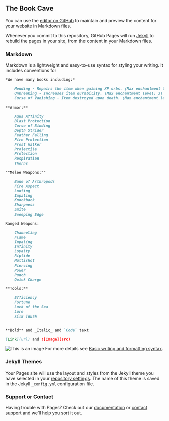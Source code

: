 ## The Book Cave

You can use the [editor on GitHub](https://github.com/ZattHunt/TheBookCave/edit/gh-pages/index.md) to maintain and preview the content for your website in Markdown files.

Whenever you commit to this repository, GitHub Pages will run [Jekyll](https://jekyllrb.com/) to rebuild the pages in your site, from the content in your Markdown files.

### Markdown

Markdown is a lightweight and easy-to-use syntax for styling your writing. It includes conventions for

```markdown
*We have many books including:*

    Mending - Repairs the item when gaining XP orbs. (Max enchantment level: 1) 
    Unbreaking - Increases item durability. (Max enchantment level: 3) 
    Curse of Vanishing - Item destroyed upon death. (Max enchantment level: 1) 

**Armor:**

    Aqua Affinity
    Blast Protection 
    Curse of Binding
    Depth Strider 
    Feather Falling
    Fire Protection 
    Frost Walker
    Projectile 
    Protection 
    Respiration 
    Thorns 

""Melee Weapons:""

    Bane of Arthropods 
    Fire Aspect 
    Looting 
    Impaling 
    Knockback 
    Sharpness
    Smite 
    Sweeping Edge

Ranged Weapons: 

    Channeling
    Flame 
    Impaling
    Infinity
    Loyalty
    Riptide 
    Multishot 
    Piercing 
    Power 
    Punch 
    Quick Charge

**Tools:**

    Efficiency
    Fortune 
    Luck of the Sea 
    Lure 
    Silk Touch 


**Bold** and _Italic_ and `Code` text

[Link](url) and ![Image](src)
```
![This is an image](https://i.imgur.com/fcJLQVE.png)
For more details see [Basic writing and formatting syntax](https://docs.github.com/en/github/writing-on-github/getting-started-with-writing-and-formatting-on-github/basic-writing-and-formatting-syntax).

### Jekyll Themes

Your Pages site will use the layout and styles from the Jekyll theme you have selected in your [repository settings](https://github.com/ZattHunt/TheBookCave/settings/pages). The name of this theme is saved in the Jekyll `_config.yml` configuration file.

### Support or Contact

Having trouble with Pages? Check out our [documentation](https://docs.github.com/categories/github-pages-basics/) or [contact support](https://support.github.com/contact) and we’ll help you sort it out.

